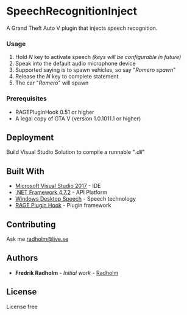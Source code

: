 # SpeechRecognitionInject

A Grand Theft Auto V plugin that injects speech recognition.

### Usage

1. Hold _N_ key to activate speech _(keys will be configurable in future)_  
2. Speak into the default audio microphone device  
3. Supported saying is to spawn vehicles, so say "_Romero spawn_"  
4. Release the _N_ key to complete statement  
5. The car "_Romero_" will spawn

### Prerequisites

* RAGEPluginHook 0.51 or higher
* A legal copy of GTA V (version 1.0.1011.1 or higher)

## Deployment

Build Visual Studio Solution to compile a runnable "_.dll_"

## Built With

* [Microsoft Visual Studio 2017](https://visualstudio.microsoft.com/) - IDE
* [.NET Framework 4.7.2](https://docs.microsoft.com/en-us/dotnet/api/index?view=netframework-4.7.2) - API Platform
* [Windows Desktop Speech](https://docs.microsoft.com/en-us/dotnet/api/system.speech.recognition?view=netframework-4.7.2) - Speech technology
* [RAGE Plugin Hook](https://ragepluginhook.net/) - Plugin framework

## Contributing

Ask me radholm@live.se

## Authors

* **Fredrik Radholm** - *Initial work* - [Radholm](https://github.com/radholm)

## License

License free

